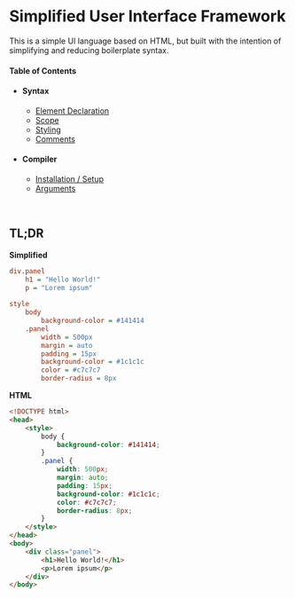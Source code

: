 # Simplified User Interface Framework
This is a simple UI language based on HTML, but built with the intention of simplifying and reducing boilerplate syntax.

#### Table of Contents
* #### Syntax
  * [Element Declaration](docs/syntax/Elements.md)
  * [Scope](docs/syntax/Scope.md)
  * [Styling](docs/syntax/Styles.md)
  * [Comments](docs/syntax/Comments.md)
* #### Compiler
  * [Installation / Setup](docs/compiler/CompilerSetup.md)
  * [Arguments](docs/compiler/CompilerArguments.md)

<br>

## TL;DR
**Simplified**
```ini
div.panel
	h1 = "Hello World!"
	p = "Lorem ipsum"
  
style
	body
		background-color = #141414
	.panel
		width = 500px
		margin = auto
		padding = 15px
		background-color = #1c1c1c
		color = #c7c7c7
		border-radius = 8px
```
**HTML**
```HTML
<!DOCTYPE html>
<head>
	<style>
		body {
			background-color: #141414;
		}
		.panel {
			width: 500px;
			margin: auto;
			padding: 15px;
			background-color: #1c1c1c;
			color: #c7c7c7;
			border-radius: 8px;
		}
	</style>
</head>
<body>
	<div class="panel">
		<h1>Hello World!</h1>
		<p>Lorem ipsum</p>
	</div>
</body>
```